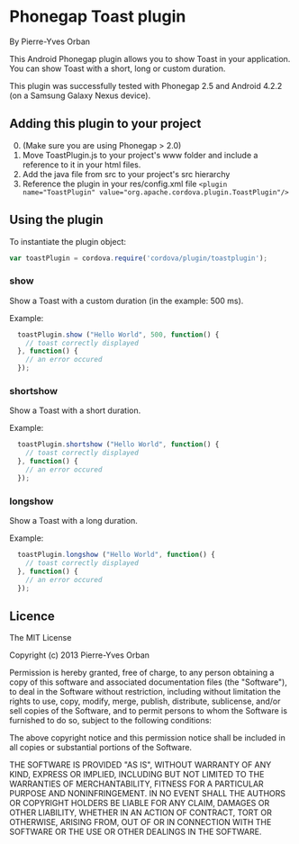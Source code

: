 Phonegap Toast plugin
===============================
By Pierre-Yves Orban

This Android Phonegap plugin allows you to show Toast in your application. You can show Toast with a short, long or custom duration.

This plugin was successfully tested with Phonegap 2.5 and Android 4.2.2 (on a Samsung Galaxy Nexus device).

## Adding this plugin to your project ##
0. (Make sure you are using Phonegap > 2.0)
1. Move ToastPlugin.js to your project's www folder and include a reference to it in your html files. 
2. Add the java file from src to your project's src hierarchy
3. Reference the plugin in your res/config.xml file
```<plugin name="ToastPlugin" value="org.apache.cordova.plugin.ToastPlugin"/>```

## Using the plugin ##
To instantiate the plugin object:
```javascript
var toastPlugin = cordova.require('cordova/plugin/toastplugin');
```

### show ###
Show a Toast with a custom duration (in the example: 500 ms).

Example:
```javascript
  toastPlugin.show ("Hello World", 500, function() {
    // toast correctly displayed
  }, function() {
    // an error occured
  });
```

### shortshow ###
Show a Toast with a short duration.

Example:
```javascript
  toastPlugin.shortshow ("Hello World", function() {
    // toast correctly displayed
  }, function() {
    // an error occured
  });
```

### longshow ###
Show a Toast with a long duration.

Example:
```javascript
  toastPlugin.longshow ("Hello World", function() {
    // toast correctly displayed
  }, function() {
    // an error occured
  });
```
  
## Licence ##

The MIT License

Copyright (c) 2013 Pierre-Yves Orban

Permission is hereby granted, free of charge, to any person obtaining a copy
of this software and associated documentation files (the "Software"), to deal
in the Software without restriction, including without limitation the rights
to use, copy, modify, merge, publish, distribute, sublicense, and/or sell
copies of the Software, and to permit persons to whom the Software is
furnished to do so, subject to the following conditions:

The above copyright notice and this permission notice shall be included in
all copies or substantial portions of the Software.

THE SOFTWARE IS PROVIDED "AS IS", WITHOUT WARRANTY OF ANY KIND, EXPRESS OR
IMPLIED, INCLUDING BUT NOT LIMITED TO THE WARRANTIES OF MERCHANTABILITY,
FITNESS FOR A PARTICULAR PURPOSE AND NONINFRINGEMENT. IN NO EVENT SHALL THE
AUTHORS OR COPYRIGHT HOLDERS BE LIABLE FOR ANY CLAIM, DAMAGES OR OTHER
LIABILITY, WHETHER IN AN ACTION OF CONTRACT, TORT OR OTHERWISE, ARISING FROM,
OUT OF OR IN CONNECTION WITH THE SOFTWARE OR THE USE OR OTHER DEALINGS IN
THE SOFTWARE.
